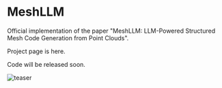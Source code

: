 # MeshLLM

Official implementation of the paper "MeshLLM: LLM-Powered Structured Mesh Code Generation from Point Clouds".

Project page is here.

Code will be released soon.

![teaser](figures/teaser.png)
